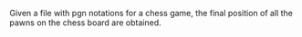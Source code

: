 Given a file with pgn notations for a chess game, the final position 
of all the pawns on the chess board are obtained.
